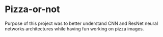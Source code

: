 # Pizza-or-not

Purpose of this project was to better understand CNN and ResNet neural networks architectures
while having fun working on pizza images.
